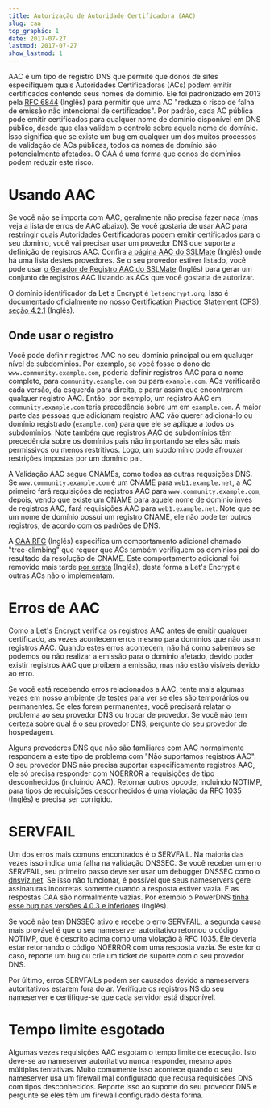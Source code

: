 ```yaml
---
title: Autorização de Autoridade Certificadora (AAC)
slug: caa
top_graphic: 1
date: 2017-07-27
lastmod: 2017-07-27
show_lastmod: 1
---
```


AAC é um tipo de registro DNS que permite que donos de sites especifiquem quais Autoridades Certificadoras (ACs) podem emitir certificados contendo seus nomes de domínio. Ele foi padronizado em 2013 pela [RFC 6844](https://tools.ietf.org/html/rfc6844) (Inglês) para permitir que uma AC "reduza o risco de falha de emissão não intencional de certificados". Por padrão, cada AC pública pode emitir certificados para qualquer nome de domínio disponível em DNS público, desde que elas validem o controle sobre aquele nome de domínio. Isso significa que se existe um bug em qualquer um dos muitos processos de validação de ACs públicas, todos os nomes de domínio são potencialmente afetados. O CAA é uma forma que donos de domínios podem reduzir este risco.

# Usando AAC

Se você não se importa com AAC, geralmente não precisa fazer nada (mas veja a lista de erros de AAC abaixo). Se você gostaria de usar AAC para restringir quais Autoridades Certificadoras podem emitir certificados para o seu domínio, você vai precisar usar um provedor DNS que suporte a definição de registros AAC. Confira [a página AAC do SSLMate](https://sslmate.com/caa/support) (Inglês) onde há uma lista destes provedores. Se o seu provedor estiver listado, você pode usar [o Gerador de Registro AAC do SSLMate](https://sslmate.com/caa/) (Inglês) para gerar um conjunto de registros AAC listando as ACs que você gostaria de autorizar.

O domínio identificador da Let's Encrypt é `letsencrypt.org`. Isso é documentado oficialmente [no nosso Certification Practice Statement (CPS), seção 4.2.1](/repository) (Inglês).

## Onde usar o registro

Você pode definir registros AAC no seu domínio principal ou em qualuqer nível de subdomínios. Por exemplo, se você fosse o dono de `www.community.example.com`, poderia definir registros AAC para o nome completo, para `community.example.com` ou para `example.com`. ACs verificarão cada versão, da esquerda para direita, e parar assim que encontrarem qualquer registro AAC. Então, por exemplo, um registro AAC em `community.example.com` teria precedência sobre um em `example.com`. A maior parte das pessoas que adicionam registro AAC vão querer adicioná-lo ou domínio registrado (`example.com`) para que ele se aplique a todos os subdomínios. Note também que registros AAC de subdomínios têm precedência sobre os domínios pais não importando se eles são mais permissivos ou menos restritivos. Logo, um subdomínio pode afrouxar restrições impostas por um domínio pai.

A Validação AAC segue CNAMEs, como todos as outras requsições DNS. Se `www.community.example.com` é um CNAME para `web1.example.net`, a AC primeiro fará requisições de registros AAC para `www.community.example.com`, depois, vendo que existe um CNAME para aquele nome de domínio invés de registros AAC, fará requisições AAC para `web1.example.net`. Note que se um nome de domínio possui um registro CNAME, ele não pode ter outros registros, de acordo com os padrões de DNS.

A [CAA RFC](https://tools.ietf.org/html/rfc6844) (Inglês) especifica um comportamento adicional chamado "tree-climbing" que requer que ACs também verifiquem os domínios pai do resultado da resolução de CNAME. Este comportamento adicional foi removido mais tarde [por errata](https://www.rfc-editor.org/errata/eid5065) (Inglês), desta forma a Let's Encrypt e outras ACs não o implementam.

# Erros de AAC

Como a Let's Encrypt verifica os registros AAC antes de emitir qualquer certificado, as vezes acontecem erros mesmo para domínios que não usam registros AAC. Quando estes erros acontecem, não há como sabermos se podemos ou não realizar a emissão para o domínio afetado, devido poder existir registros AAC que proíbem a emissão, mas não estão visíveis devido ao erro.

Se você está recebendo erros relacionados a AAC, tente mais algumas vezes em nosso [ambiente de testes](/pt-br/docs/staging-environment/) para ver se eles são temporários ou permanentes. Se eles forem permanentes, você precisará relatar o problema ao seu provedor DNS ou trocar de provedor. Se você não tem certeza sobre qual é o seu provedor DNS, pergunte do seu provedor de hospedagem.

Alguns provedores DNS que não são familiares com AAC normalmente respondem a este tipo de problema com "Não suportamos registros AAC". O seu provedor DNS não precisa suportar especificamente registros AAC, ele só precisa responder com NOERROR a requisições de tipo desconhecidos (incluindo AAC). Retornar outros opcode, incluindo NOTIMP, para tipos de requisições desconhecidos é uma violação da [RFC 1035](https://tools.ietf.org/html/rfc1035) (Inglês) e precisa ser corrigido.

# SERVFAIL

Um dos erros mais comuns encontrados é o SERVFAIL. Na maioria das vezes isso indica uma falha na validação DNSSEC. Se você receber um erro SERVFAIL, seu primeiro passo deve ser usar um debugger DNSSEC como o [dnsviz.net](http://dnsviz.net/). Se isso não funcionar, é possível que seus nameservers gere assinaturas incorretas somente quando a resposta estiver vazia. E as respostas CAA são normalmente vazias.  Por exemplo o PowerDNS [tinha esse bug nas versões 4.0.3 e inferiores](https://community.letsencrypt.org/t/caa-servfail-changes/38298/2?u=jsha) (Inglês).

Se você não tem DNSSEC ativo e recebe o erro SERVFAIL, a segunda causa mais provável é que o seu nameserver autoritativo retornou o código NOTIMP, que é descrito acima como uma violação à RFC 1035. Ele deveria estar retornando o código NOERROR com uma resposta vazia. Se este for o caso, reporte um bug ou crie um ticket de suporte com o seu provedor DNS.

Por último, erros SERVFAILs podem ser causados devido a nameservers autoritativos estarem fora do ar. Verifique os registros NS do seu nameserver e certifique-se que cada servidor está disponível.

# Tempo limite esgotado

Algumas vezes requisições AAC esgotam o tempo limite de execução. Isto deve-se ao nameserver autoritativo nunca responder, mesmo após múltiplas tentativas. Muito comumente isso acontece quando o seu nameserver usa um firewall mal configurado que recusa requisições DNS com tipos desconhecidos. Reporte isso ao suporte do seu provedor DNS e pergunte se eles têm um firewall configurado desta forma.
